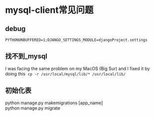 # mysql-client常见问题
## debug
```PYTHONUNBUFFERED=1;DJANGO_SETTINGS_MODULE=djangoProject.settings```

## 找不到_mysql
I was facing the same problem on my MacOS (Big Sur) and I fixed it by doing this 
```cp -r /usr/local/mysql/lib/* /usr/local/lib/```

## 初始化表
python manage.py makemigrations [app_name]
<br>
python manage.py migrate
